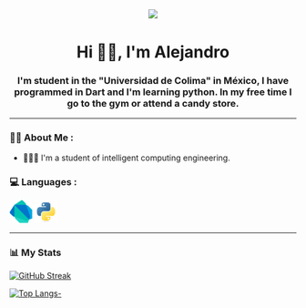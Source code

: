 <div id="header" align="center"> 
    <img src="https://media.giphy.com/media/82MkOzEyyXeSLkgWyv/giphy.gif" width="200"/>
    <h1 align="center"> Hi 👋🏼, I'm Alejandro</h1>
    <h3 align="center"> I'm student  in the "Universidad de Colima" in México, I have programmed in Dart and I'm learning python.
                        In my free time I go to the gym or attend a candy store. </h3>
</div>

----

### 🕵🏻 About Me :

- 👨🏻‍💻 I'm a student of intelligent computing engineering.

<div align="left">
    <h3>💻 Languages :</h3>
    <div>
        <img src="https://github.com/devicons/devicon/blob/master/icons/dart/dart-original.svg" 
        title="Dart" **alt="Dart" width="40" height="40"/>
        <img src="https://github.com/devicons/devicon/blob/master/icons/python/python-original.svg"     
        title="Python" **alt="Python"width="40" height="40"/>
    </div>
</div>

----

### 📊 My Stats

[![GitHub Streak](http://github-readme-streak-stats.herokuapp.com?user=Alejandro-LH&theme=rising-sun&hide_border=verdadero&border_radius=3&exclude_days=Sun%2CSat)](https://git.io/streak-stats)

[![Top Langs-](https://github-readme-stats.vercel.app/api/top-langs/?username=Alejandro-LH&layout=donut)](https://github.com/anuraghazra/github-readme-stats)
